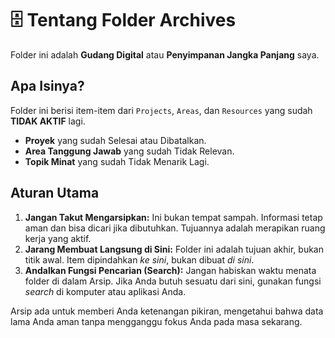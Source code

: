 # 🗄️ Tentang Folder Archives

Folder ini adalah **Gudang Digital** atau **Penyimpanan Jangka Panjang** saya.

## Apa Isinya?

Folder ini berisi item-item dari `Projects`, `Areas`, dan `Resources` yang sudah **TIDAK AKTIF** lagi.

-   **Proyek** yang sudah Selesai atau Dibatalkan.
-   **Area Tanggung Jawab** yang sudah Tidak Relevan.
-   **Topik Minat** yang sudah Tidak Menarik Lagi.

## Aturan Utama

1.  **Jangan Takut Mengarsipkan:** Ini bukan tempat sampah. Informasi tetap aman dan bisa dicari jika dibutuhkan. Tujuannya adalah merapikan ruang kerja yang aktif.
2.  **Jarang Membuat Langsung di Sini:** Folder ini adalah tujuan akhir, bukan titik awal. Item dipindahkan *ke sini*, bukan dibuat *di sini*.
3.  **Andalkan Fungsi Pencarian (Search):** Jangan habiskan waktu menata folder di dalam Arsip. Jika Anda butuh sesuatu dari sini, gunakan fungsi *search* di komputer atau aplikasi Anda.

Arsip ada untuk memberi Anda ketenangan pikiran, mengetahui bahwa data lama Anda aman tanpa mengganggu fokus Anda pada masa sekarang.